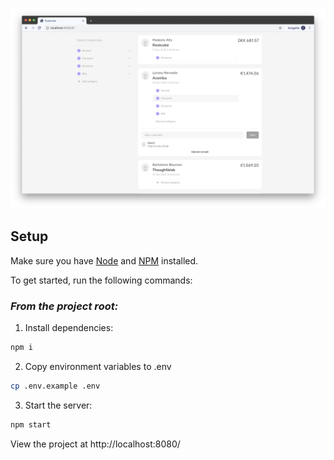![Demo screenshot](./demo-screenshot.png 'Demo screenshot')

## Setup

Make sure you have [Node](https://nodejs.org/en/) and [NPM](https://www.npmjs.com/) installed.

To get started, run the following commands:

### _From the project root:_

1. Install dependencies:

```sh
npm i
```

2. Copy environment variables to .env

```sh
cp .env.example .env
```

3. Start the server:

```sh
npm start
```

View the project at http://localhost:8080/
